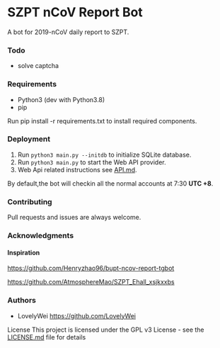# SZPT nCoV Report Bot

A bot for 2019-nCoV daily report to SZPT.

### Todo

- solve captcha

### Requirements

- Python3 (dev with Python3.8)
- pip

Run pip install -r requirements.txt to install required components.

### Deployment

1. Run `python3 main.py --initdb` to initialize SQLite database.
2. Run `python3 main.py` to start the Web API provider.
3. Web Api related instructions see [API.md](API.md).

By default,the bot will checkin all the normal accounts at 7:30 **UTC +8**.

### Contributing

Pull requests and issues are always welcome.

### Acknowledgments

#### Inspiration

https://github.com/Henryzhao96/bupt-ncov-report-tgbot

https://github.com/AtmosphereMao/SZPT_Ehall_xsjkxxbs

### Authors

- LovelyWei https://github.com/LovelyWei

License
This project is licensed under the GPL v3 License - see the [LICENSE.md](LICENSE.md) file for details